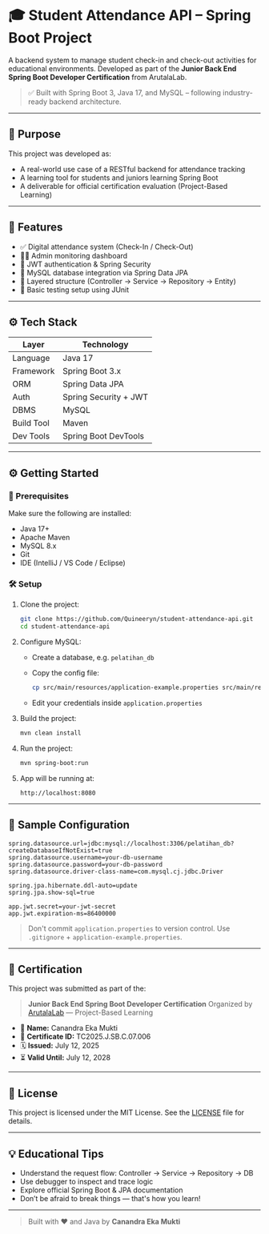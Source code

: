# 🎓 Student Attendance API – Spring Boot Project

A backend system to manage student check-in and check-out activities for educational environments.
Developed as part of the **Junior Back End Spring Boot Developer Certification** from ArutalaLab.

> ✅ Built with Spring Boot 3, Java 17, and MySQL – following industry-ready backend architecture.

---

## 🌟 Purpose

This project was developed as:

* A real-world use case of a RESTful backend for attendance tracking
* A learning tool for students and juniors learning Spring Boot
* A deliverable for official certification evaluation (Project-Based Learning)

---

## 🚀 Features

* ✅ Digital attendance system (Check-In / Check-Out)
* 👩‍🏫 Admin monitoring dashboard
* 🔐 JWT authentication & Spring Security
* 📂 MySQL database integration via Spring Data JPA
* 📁 Layered structure (Controller → Service → Repository → Entity)
* 🧪 Basic testing setup using JUnit

---

## ⚙️ Tech Stack

| Layer      | Technology            |
| ---------- | --------------------- |
| Language   | Java 17               |
| Framework  | Spring Boot 3.x       |
| ORM        | Spring Data JPA       |
| Auth       | Spring Security + JWT |
| DBMS       | MySQL                 |
| Build Tool | Maven                 |
| Dev Tools  | Spring Boot DevTools  |

---

## ⚙️ Getting Started

### 🔧 Prerequisites

Make sure the following are installed:

* Java 17+
* Apache Maven
* MySQL 8.x
* Git
* IDE (IntelliJ / VS Code / Eclipse)

### 🛠️ Setup

1. Clone the project:

   ```bash
   git clone https://github.com/Quineeryn/student-attendance-api.git
   cd student-attendance-api
   ```

2. Configure MySQL:

   * Create a database, e.g. `pelatihan_db`
   * Copy the config file:

     ```bash
     cp src/main/resources/application-example.properties src/main/resources/application.properties
     ```
   * Edit your credentials inside `application.properties`

3. Build the project:

   ```bash
   mvn clean install
   ```

4. Run the project:

   ```bash
   mvn spring-boot:run
   ```

5. App will be running at:

   ```
   http://localhost:8080
   ```

---

## 📃 Sample Configuration

```properties
spring.datasource.url=jdbc:mysql://localhost:3306/pelatihan_db?createDatabaseIfNotExist=true
spring.datasource.username=your-db-username
spring.datasource.password=your-db-password
spring.datasource.driver-class-name=com.mysql.cj.jdbc.Driver

spring.jpa.hibernate.ddl-auto=update
spring.jpa.show-sql=true

app.jwt.secret=your-jwt-secret
app.jwt.expiration-ms=86400000
```

> Don't commit `application.properties` to version control. Use `.gitignore` + `application-example.properties`.

---

## 📜 Certification

This project was submitted as part of the:

> **Junior Back End Spring Boot Developer Certification**
> Organized by [ArutalaLab](https://arutala.id) — Project-Based Learning

* 👤 **Name:** Canandra Eka Mukti
* 📄 **Certificate ID:** TC2025.J.SB.C.07.006
* 🗓️ **Issued:** July 12, 2025
* ⏳ **Valid Until:** July 12, 2028

---

## 📄 License

This project is licensed under the MIT License.
See the [LICENSE](LICENSE) file for details.

---

## 💡 Educational Tips

* Understand the request flow: Controller → Service → Repository → DB
* Use debugger to inspect and trace logic
* Explore official Spring Boot & JPA documentation
* Don’t be afraid to break things — that's how you learn!

---

> Built with ❤️ and Java by **Canandra Eka Mukti**
